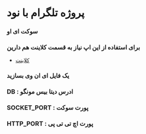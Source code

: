 # پروژه تلگرام با نود
### سوکت ای او
### برای استفاده از این اپ نیاز به قسمت کلاینت هم دارین
* [کلاینت](https://github.com/AmirHabibi79/telegram_client)
### یک فایل ای ان وی بسازید 
### DB : ادرس دیتا بیس مونگو
### SOCKET_PORT : پورت سوکت
### HTTP_PORT : پورت اچ تی تی پی